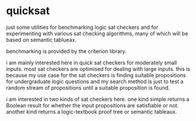 # quicksat

just some utilities for benchmarking logic sat checkers and for experimenting with various sat checking algorithms, many of which will be based on semantic tablueax.

benchmarking is provided by the criterion library. 

i am mainly interested here in quick sat checkers for moderately small inputs. most sat checkers are optimised for dealing with large inputs. this is because my use case for the sat checkers is finding suitable propositions for undergraduate logic questions and my search method is just to test a random stream of propositions until a suitable proposition is found.

i am interested in two kinds of sat checkers here. one kind simple returns a Boolean result for whether the input propositions are satisfiable or not. another kind returns a logic-textbook proof tree or semantic tableaux.

